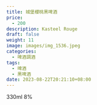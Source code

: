 ```yaml
---
title: 城堡櫻桃黑啤酒
price:
  - 200
description: Kasteel Rouge
draft: false
weight: 11
image: images/img_1536.jpeg
categories:
  - 啤酒調酒
tags:
  - 啤酒
  - 黑啤酒
date: 2023-08-22T20:21:10+08:00
---
```

 330ml 8%